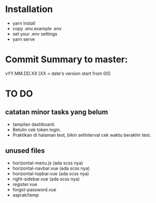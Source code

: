 # Installation
- yarn install
- copy .env.example .env
- set your .env settings
- yarn serve

# Commit Summary to master: 
vYY.MM.DD.XX [XX = date's version start from 00]

# TO DO
## catatan minor tasks yang belum
- tampilan dashboard.
- Betulin cek token login.
- Praktikan di halaman test, bikin setInterval cek waktu berakhir test.

## unused files
- horizontal-menu.js        (ada scss nya)
- horizontal-navbar.vue     (ada scss nya)
- horizontal-topbar.vue     (ada scss nya)
- right-sidebar.vue         (ada scss nya)
- register.vue
- forgot-password.vue
- asprak/temp
